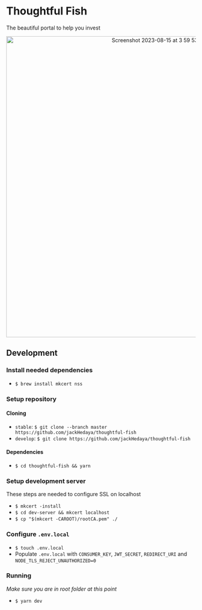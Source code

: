 # Thoughtful Fish

The beautiful portal to help you invest
<p align="center">
<img width="800" alt="Screenshot 2023-08-15 at 3 59 53 PM" src="https://github.com/jackHedaya/thoughtful-fish/assets/20172754/9afb67b2-2499-4d17-b3c8-a4298b7ea9a8">
</p>


## Development

### Install needed dependencies

- `$ brew install mkcert nss`

### Setup repository

#### Cloning

- `stable`: `$ git clone --branch master https://github.com/jackHedaya/thoughtful-fish`
- `develop`: `$ git clone https://github.com/jackHedaya/thoughtful-fish`

#### Dependencies

- `$ cd thoughtful-fish && yarn`

### Setup development server

These steps are needed to configure SSL on localhost

- `$ mkcert -install`
- `$ cd dev-server && mkcert localhost`
- `$ cp "$(mkcert -CAROOT)/rootCA.pem" ./`

### Configure `.env.local`

- `$ touch .env.local`
- Populate `.env.local` with `CONSUMER_KEY`, `JWT_SECRET`, `REDIRECT_URI` and `NODE_TLS_REJECT_UNAUTHORIZED=0`

### Running

_Make sure you are in root folder at this point_

- `$ yarn dev`
